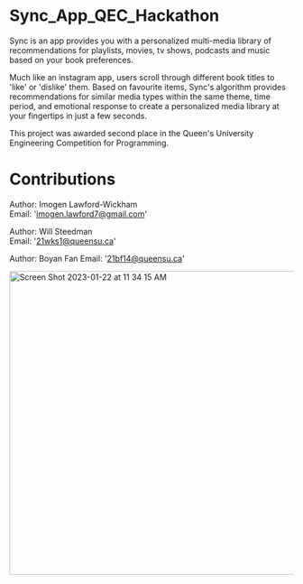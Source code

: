 # Sync_App_QEC_Hackathon
Sync is an app provides you with a personalized multi-media library of recommendations for playlists, movies, tv shows, podcasts and music based on your book preferences. 

Much like an instagram app, users scroll through different book titles to 'like' or 'dislike' them. Based on favourite items, Sync's algorithm provides recommendations for similar media types within the same theme, time period, and emotional response to create a personalized media library at your fingertips in just a few seconds.

This project was awarded second place in the Queen's University Engineering Competition for Programming.

# Contributions

Author: Imogen Lawford-Wickham  <br>
Email: 'imogen.lawford7@gmail.com'<br>
 
Author: Will Steedman <br>
Email: '21wks1@queensu.ca'<br>
 
 Author: Boyan Fan
 Email: '21bf14@queensu.ca'<br>

 
<img width="538" alt="Screen Shot 2023-01-22 at 11 34 15 AM" src="https://user-images.githubusercontent.com/88449491/213927391-679c169d-adcc-4911-95aa-237d1de80858.png">

